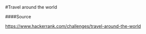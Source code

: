 #Travel around the world

####Source

https://www.hackerrank.com/challenges/travel-around-the-world
